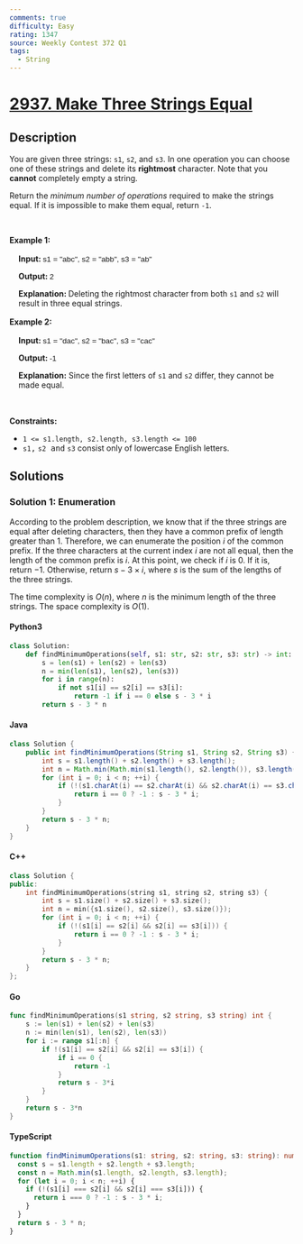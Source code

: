 ```yaml
---
comments: true
difficulty: Easy
rating: 1347
source: Weekly Contest 372 Q1
tags:
  - String
---
```


<!-- problem:start -->

# [2937. Make Three Strings Equal](https://leetcode.com/problems/make-three-strings-equal)


## Description

<!-- description:start -->

<p>You are given three strings: <code>s1</code>, <code>s2</code>, and <code>s3</code>. In one operation you can choose one of these strings and delete its <strong>rightmost</strong> character. Note that you <strong>cannot</strong> completely empty a string.</p>

<p>Return the <em>minimum number of operations</em> required to make the strings equal<em>. </em>If it is impossible to make them equal, return <code>-1</code>.</p>

<p>&nbsp;</p>
<p><strong class="example">Example 1:</strong></p>

<div class="example-block" style="border-color: var(--border-tertiary); border-left-width: 2px; color: var(--text-secondary); font-size: .875rem; margin-bottom: 1rem; margin-top: 1rem; overflow: visible; padding-left: 1rem;">
<p><strong>Input: </strong><span class="example-io" style="font-family: Menlo,sans-serif; font-size: 0.85rem;">s1 = &quot;abc&quot;, s2 = &quot;abb&quot;, s3 = &quot;ab&quot;</span></p>

<p><strong>Output: </strong><span class="example-io" style="font-family: Menlo,sans-serif; font-size: 0.85rem;">2</span></p>

<p><strong>Explanation:&nbsp;</strong>Deleting the rightmost character from both <code>s1</code> and <code>s2</code> will result in three equal strings.</p>
</div>

<p><strong class="example">Example 2:</strong></p>

<div class="example-block" style="border-color: var(--border-tertiary); border-left-width: 2px; color: var(--text-secondary); font-size: .875rem; margin-bottom: 1rem; margin-top: 1rem; overflow: visible; padding-left: 1rem;">
<p><strong>Input: </strong><span class="example-io" style="font-family: Menlo,sans-serif; font-size: 0.85rem;">s1 = &quot;dac&quot;, s2 = &quot;bac&quot;, s3 = &quot;cac&quot;</span></p>

<p><strong>Output: </strong><span class="example-io" style="font-family: Menlo,sans-serif; font-size: 0.85rem;">-1</span></p>

<p><strong>Explanation:</strong> Since the first letters of <code>s1</code> and <code>s2</code> differ, they cannot be made equal.</p>
</div>

<p>&nbsp;</p>
<p><strong>Constraints:</strong></p>

<ul>
	<li><code>1 &lt;= s1.length, s2.length, s3.length &lt;= 100</code></li>
	<li><font face="monospace"><code>s1</code>,</font> <code><font face="monospace">s2</font></code><font face="monospace"> and</font> <code><font face="monospace">s3</font></code> consist only of lowercase English letters.</li>
</ul>

<!-- description:end -->

## Solutions

<!-- solution:start -->

### Solution 1: Enumeration

According to the problem description, we know that if the three strings are equal after deleting characters, then they have a common prefix of length greater than $1$. Therefore, we can enumerate the position $i$ of the common prefix. If the three characters at the current index $i$ are not all equal, then the length of the common prefix is $i$. At this point, we check if $i$ is $0$. If it is, return $-1$. Otherwise, return $s - 3 \times i$, where $s$ is the sum of the lengths of the three strings.

The time complexity is $O(n)$, where $n$ is the minimum length of the three strings. The space complexity is $O(1)$.

<!-- tabs:start -->

#### Python3

```python
class Solution:
    def findMinimumOperations(self, s1: str, s2: str, s3: str) -> int:
        s = len(s1) + len(s2) + len(s3)
        n = min(len(s1), len(s2), len(s3))
        for i in range(n):
            if not s1[i] == s2[i] == s3[i]:
                return -1 if i == 0 else s - 3 * i
        return s - 3 * n
```

#### Java

```java
class Solution {
    public int findMinimumOperations(String s1, String s2, String s3) {
        int s = s1.length() + s2.length() + s3.length();
        int n = Math.min(Math.min(s1.length(), s2.length()), s3.length());
        for (int i = 0; i < n; ++i) {
            if (!(s1.charAt(i) == s2.charAt(i) && s2.charAt(i) == s3.charAt(i))) {
                return i == 0 ? -1 : s - 3 * i;
            }
        }
        return s - 3 * n;
    }
}
```

#### C++

```cpp
class Solution {
public:
    int findMinimumOperations(string s1, string s2, string s3) {
        int s = s1.size() + s2.size() + s3.size();
        int n = min({s1.size(), s2.size(), s3.size()});
        for (int i = 0; i < n; ++i) {
            if (!(s1[i] == s2[i] && s2[i] == s3[i])) {
                return i == 0 ? -1 : s - 3 * i;
            }
        }
        return s - 3 * n;
    }
};
```

#### Go

```go
func findMinimumOperations(s1 string, s2 string, s3 string) int {
	s := len(s1) + len(s2) + len(s3)
	n := min(len(s1), len(s2), len(s3))
	for i := range s1[:n] {
		if !(s1[i] == s2[i] && s2[i] == s3[i]) {
			if i == 0 {
				return -1
			}
			return s - 3*i
		}
	}
	return s - 3*n
}
```

#### TypeScript

```ts
function findMinimumOperations(s1: string, s2: string, s3: string): number {
  const s = s1.length + s2.length + s3.length;
  const n = Math.min(s1.length, s2.length, s3.length);
  for (let i = 0; i < n; ++i) {
    if (!(s1[i] === s2[i] && s2[i] === s3[i])) {
      return i === 0 ? -1 : s - 3 * i;
    }
  }
  return s - 3 * n;
}
```

<!-- tabs:end -->

<!-- solution:end -->

<!-- problem:end -->
